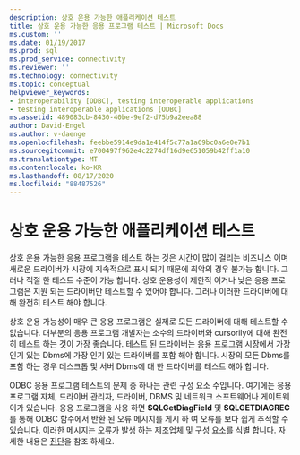 ```yaml
---
description: 상호 운용 가능한 애플리케이션 테스트
title: 상호 운용 가능한 응용 프로그램 테스트 | Microsoft Docs
ms.custom: ''
ms.date: 01/19/2017
ms.prod: sql
ms.prod_service: connectivity
ms.reviewer: ''
ms.technology: connectivity
ms.topic: conceptual
helpviewer_keywords:
- interoperability [ODBC], testing interoperable applications
- testing interoperable applications [ODBC]
ms.assetid: 489083cb-8430-40be-9ef2-d75b9a2eea88
author: David-Engel
ms.author: v-daenge
ms.openlocfilehash: feebbe5914e9da1e414f5c77a1a69bc0a6e0e7b1
ms.sourcegitcommit: e700497f962e4c2274df16d9e651059b42ff1a10
ms.translationtype: MT
ms.contentlocale: ko-KR
ms.lasthandoff: 08/17/2020
ms.locfileid: "88487526"
---
```

# <a name="testing-interoperable-applications"></a>상호 운용 가능한 애플리케이션 테스트
상호 운용 가능한 응용 프로그램을 테스트 하는 것은 시간이 많이 걸리는 비즈니스 이며 새로운 드라이버가 시장에 지속적으로 표시 되기 때문에 최악의 경우 불가능 합니다. 그러나 적절 한 테스트 수준이 가능 합니다. 상호 운용성이 제한적 이거나 낮은 응용 프로그램은 지원 되는 드라이버만 테스트할 수 있어야 합니다. 그러나 이러한 드라이버에 대해 완전히 테스트 해야 합니다.  
  
 상호 운용 가능성이 매우 큰 응용 프로그램은 실제로 모든 드라이버에 대해 테스트할 수 없습니다. 대부분의 응용 프로그램 개발자는 소수의 드라이버와 cursorily에 대해 완전히 테스트 하는 것이 가장 좋습니다. 테스트 된 드라이버는 응용 프로그램 시장에서 가장 인기 있는 Dbms에 가장 인기 있는 드라이버를 포함 해야 합니다. 시장의 모든 Dbms를 포함 하는 경우 데스크톱 및 서버 Dbms에 대 한 드라이버를 테스트 해야 합니다.  
  
 ODBC 응용 프로그램 테스트의 문제 중 하나는 관련 구성 요소 수입니다. 여기에는 응용 프로그램 자체, 드라이버 관리자, 드라이버, DBMS 및 네트워크 소프트웨어나 게이트웨이가 있습니다. 응용 프로그램을 사용 하면 **SQLGetDiagField** 및 **SQLGETDIAGREC**를 통해 ODBC 함수에서 반환 된 오류 메시지를 게시 하 여 오류를 보다 쉽게 추적할 수 있습니다. 이러한 메시지는 오류가 발생 하는 제조업체 및 구성 요소를 식별 합니다. 자세한 내용은 [진단](../../../odbc/reference/develop-app/diagnostics.md)을 참조 하세요.
